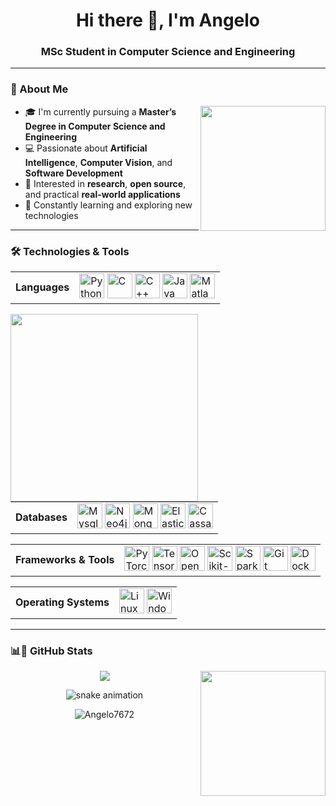 <h1 align="center">Hi there 👋, I'm Angelo</h1>
<h3 align="center">MSc Student in Computer Science and Engineering</h3>

---

### 🧠 About Me

<picture> <img align="right" src="https://github.com/7oSkaaa/7oSkaaa/blob/main/Images/Right_Side.gif?raw=true" width = 200px></picture>

- 🎓 I'm currently pursuing a **Master’s Degree in Computer Science and Engineering**
- 💻 Passionate about **Artificial Intelligence**, **Computer Vision**, and **Software Development**
- 🔬 Interested in **research**, **open source**, and practical **real-world applications**
- 🌱 Constantly learning and exploring new technologies

---

### 🛠️ Technologies & Tools

<table align="center">
  <tr>
    <td><strong>Languages</strong></td>
    <td>
      <img src="https://cdn.jsdelivr.net/gh/devicons/devicon/icons/python/python-original.svg" height="40" alt="Python" />
      <img src="https://cdn.jsdelivr.net/gh/devicons/devicon/icons/c/c-original.svg" height="40" alt="C" />
      <img src="https://cdn.jsdelivr.net/gh/devicons/devicon/icons/cplusplus/cplusplus-original.svg" height="40" alt="C++" />
      <img src="https://cdn.jsdelivr.net/gh/devicons/devicon/icons/java/java-original.svg" height="40" alt="Java" />
      <img src="https://cdn.jsdelivr.net/gh/devicons/devicon/icons/matlab/matlab-original.svg" height="40" alt="Matlab" />
    </td>
  </tr>
</table>

<picture> <img align="left" src = "https://github.com/7oSkaaa/7oSkaaa/blob/main/Images/Software_Tools.gif?raw=true" width = 300px>  </picture>

<table align="center">
  <tr>
    <td><strong>Databases</strong></td>
    <td>
      <img src="https://cdn.jsdelivr.net/gh/devicons/devicon/icons/mysql/mysql-original.svg" height="40" alt="Mysql" />
      <img src="https://cdn.jsdelivr.net/gh/devicons/devicon/icons/neo4j/neo4j-original.svg" height="40" alt="Neo4j" />
      <img src="https://cdn.jsdelivr.net/gh/devicons/devicon/icons/mongodb/mongodb-original.svg" height="40" alt="MongoDB" />
      <img src="https://cdn.jsdelivr.net/gh/devicons/devicon/icons/elasticsearch/elasticsearch-original.svg" height="40" alt="Elasticsearch" />
      <img src="https://cdn.jsdelivr.net/gh/devicons/devicon/icons/cassandra/cassandra-original.svg" height="40" alt="Cassandra" />
    </td>
  </tr>
</table>

<table align="center">
  <tr>
    <td><strong>Frameworks & Tools</strong></td>
    <td>
      <img src="https://cdn.jsdelivr.net/gh/devicons/devicon/icons/pytorch/pytorch-original.svg" height="40" alt="PyTorch" />
      <img src="https://cdn.jsdelivr.net/gh/devicons/devicon/icons/tensorflow/tensorflow-original.svg" height="40" alt="TensorFlow" />
      <img src="https://cdn.jsdelivr.net/gh/devicons/devicon/icons/opencv/opencv-original.svg" height="40" alt="OpenCV" />
      <img src="https://cdn.jsdelivr.net/gh/devicons/devicon/icons/scikitlearn/scikitlearn-original.svg" height="40" alt="Scikit-learn" />
      <img src="https://cdn.jsdelivr.net/gh/devicons/devicon/icons/apachespark/apachespark-original.svg" height="40" alt="Spark" />
      <img src="https://cdn.jsdelivr.net/gh/devicons/devicon/icons/git/git-original.svg" height="40" alt="Git" />
      <img src="https://cdn.jsdelivr.net/gh/devicons/devicon/icons/docker/docker-original.svg" height="40" alt="Docker" />
    </td>
  </tr>
</table>

<table align="center">
  <tr>
    <td><strong>Operating Systems</strong></td>
    <td>
      <img src="https://cdn.jsdelivr.net/gh/devicons/devicon/icons/linux/linux-original.svg" height="40" alt="Linux" />
      <img src="https://cdn.jsdelivr.net/gh/devicons/devicon/icons/windows8/windows8-original.svg" height="40" alt="Windows" />
    </td>
  </tr>
</table>

---

### 📊🐍 GitHub Stats

<picture> <img align="right" src = "https://github.com/7oSkaaa/7oSkaaa/blob/main/Images/CP_PS.gif?raw=true" width = 200px>  </picture>

<p align="center">
  <img src="https://github-readme-stats.vercel.app/api/top-langs/?username=Angelo7672&layout=compact&theme=tokyonight" />
</p>

<p align="center">
  <img src="https://raw.githubusercontent.com/Angelo7672/Angelo7672/output/github-snake.svg" alt="snake animation" />
</p>


<p align="center">
  <img src="https://komarev.com/ghpvc/?username=Angelo7672&label=Profile%20views&color=0e75b6&style=flat" alt="Angelo7672" />
</p>
